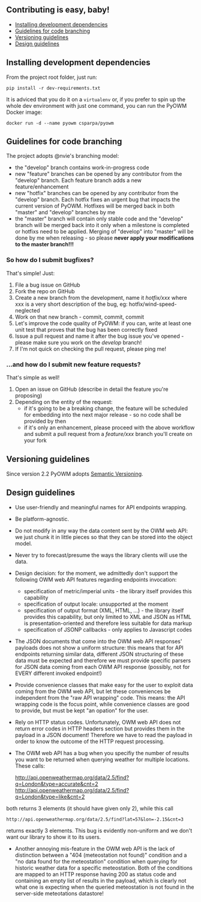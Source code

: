 ## Contributing is easy, baby!
 - [Installing development dependencies](#inst_dev_deps)
 - [Guidelines for code branching](#guids_branching)
 - [Versioning guidelines](#guids_versioning)
 - [Design guidelines](#guids_design)


<a name="inst_dev_deps"></a>
## Installing development dependencies
From the project root folder, just run:

`pip install -r dev-requirements.txt`

It is adviced that you do it on a `virtualenv` or, if you prefer to spin up the whole dev environment with just one command, you can run the PyOWM Docker image:

`docker run -d --name pyowm csparpa/pyowm`

<a name="guids_branching"></a>
## Guidelines for code branching
The project adopts @nvie's branching model:

- the "develop" branch contains work-in-progress code 
- new "feature" branches can be opened by any contributor from the "develop" branch. Each feature branch adds a new feature/enhancement
- new "hotfix" branches can be opened by any contributor from the "develop" branch. Each hotfix fixes an urgent bug that impacts the current version of PyOWM. Hotfixes will be merged back in both "master" and "develop" branches by me
- the "master" branch will contain only stable code and the "develop" branch will be merged back into it only when a milestone is completed or hotfixs need to be applied. Merging of "develop" into "master" will be done by me when releasing - so please **never apply your modifications to the master branch!!!**

### So how do I submit bugfixes?
That's simple! Just:

1. File a bug issue on GitHub
2. Fork the repo on GitHub
3. Create a new branch from the development, name it *hotfix/xxx* where xxx is a very short description of the bug, eg: hotfix/wind-speed-neglected
4. Work on that new branch - commit, commit, commit
5. Let's improve the code quality of PyOWM: if you can, write at least one unit test that proves that the bug has been correctly fixed
6. Issue a pull request and name it after the bug issue you've opened - please make sure you work on the *develop* branch!
7. If I'm not quick on checking the pull request, please ping me!

### ...and how do I submit new feature requests?
That's simple as well!

1. Open an issue on GitHub (describe in detail the feature you're proposing)
2. Depending on the entity of the request:
   - if it's going to be a breaking change, the feature will be scheduled for embedding into the next major release - so no code shall be provided by then
   - if it's only an enhancement, please proceed with the above workflow and submit a pull request from a *feature/xxx* branch you'll create on your fork

<a name="guids_versioning"></a>
## Versioning guidelines
Since version 2.2 PyOWM adopts [Semantic Versioning](http://semver.org/).

<a name="guids_design"></a>
## Design guidelines

+ Use user-friendly and meaningful names for API endpoints wrapping.

+ Be platform-agnostic.

+ Do not modify in any way the data content sent by the OWM web API: we just 
chunk it in little pieces so that they can be stored into the object model.

+ Never try to forecast/presume the ways the library clients will use the data.

+ Design decision: for the moment, we admittedly don't support the following
  OWM web API features regarding endpoints invocation:

   * specification of metric/imperial units - the library itself provides this
       capability
   * specification of output locale: unsupported at the moment
   * specification of output format (XML, HTML, ...) - the library itself
       provides this capability, but only limited to XML and JSON as HTML is
       presentation-oriented and therefore less suitable for data markup
   * specification of JSONP callbacks - only applies to Javascript codes 

+ The JSON documents that come into the OWM web API responses' payloads does not
show a uniform structure: this means that for API endpoints returning similar
data, different JSON structuring of these data must be expected and therefore
we must provide specific parsers for JSON data coming from each OWM API response
(possibly, not for EVERY different invoked endpoint!)

+ Provide convenience classes that make easy for the user to exploit data coming
from the OWM web API, but let these conveniences be independent from the "raw
API wrapping" code. This means: the API wrapping code is the focus point, while
convenience classes are good to provide, but must be kept "an opation" for the
user.

+ Rely on HTTP status codes. Unfortunately, OWM web API does not return error 
codes in HTTP headers section but provides them in the payload in a JSON document!
Therefore we have to read the payload in order to know the outcome of the HTTP
request processing.

+ The OWM web API has a bug when you specifiy the number of results you want to
be returned when querying weather for multiple locations.
These calls:

    http://api.openweathermap.org/data/2.5/find?q=London&type=accurate&cnt=2
    http://api.openweathermap.org/data/2.5/find?q=London&type=like&cnt=2

both returns 3 elements (it should have given only 2), while this call

    http://api.openweathermap.org/data/2.5/find?lat=57&lon=-2.15&cnt=3

returns exactly 3 elements.
This bug is evidently non-uniform and we don't want our library to show it 
to its users.

+ Another annoying mis-feature in the OWM web API is the lack of distinction
between a "404 (meteostation not found)" condition and a "no data found for the
meteostation" condition when querying for historic weather data for a specific
meteostation. Both of the conditions are mapped to an HTTP response having 200 
as status code and containing an empty list of results in the payload, which
is clearly not what one is expecting when the queried meteostation is not found
in the server-side meteotations datastore!